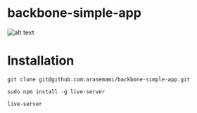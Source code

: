# backbone-simple-app

![alt text](https://image.ibb.co/gX3vmK/image_2.png)



# Installation


`git clone git@github.com:arasemami/backbone-simple-app.git`


`sudo npm install -g live-server`


`live-server`


